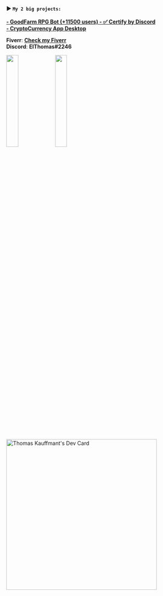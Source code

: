 #### **▶️ ``My 2 big projects:``**<br>
**[- GoodFarm RPG Bot (+11500 users) - ✅ Certify by Discord](https://github.com/thomasperge/GoodFarm-DiscordBot)**<br>
**[- CryptoCurrency App Desktop](https://github.com/thomasperge/CryptoCurrency-Desktop-apps)**<br>

**Fiverr**: **[Check my Fiverr](https://fr.fiverr.com/elthomasdev/make-a-professional-discord-bot)**<br>
**Discord**: **ElThomas#2246**<br>


<p float="left">
  <img src="https://cdn.discordapp.com/attachments/1018205416502607912/1018258054812278835/AssetsCryptoCurrencyPhone.png" width="25%" />
  <img src="https://cdn.discordapp.com/attachments/1018205416502607912/1018258054812278835/AssetsCryptoCurrencyPhone.png" width="25%" /> 
</p>

<br>

<a href="https://app.daily.dev/Thomasperge"><img src="https://api.daily.dev/devcards/788a1841892f4fd7a87b6b8e29a83cc3.png?r=wup" width="400" alt="Thomas Kauffmant's Dev Card"/></a>